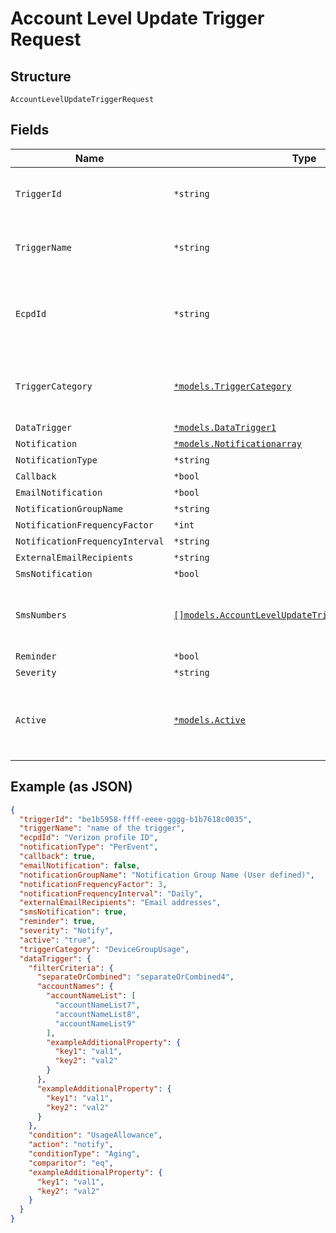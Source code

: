 
# Account Level Update Trigger Request

## Structure

`AccountLevelUpdateTriggerRequest`

## Fields

| Name | Type | Tags | Description |
|  --- | --- | --- | --- |
| `TriggerId` | `*string` | Optional | The system assigned UUID of the trigger |
| `TriggerName` | `*string` | Optional | The user defined name of the trigger |
| `EcpdId` | `*string` | Optional | The Enterprise Customer Profile Database ID |
| `TriggerCategory` | [`*models.TriggerCategory`](../../doc/models/trigger-category.md) | Optional | The type of trigger being created or modified |
| `DataTrigger` | [`*models.DataTrigger1`](../../doc/models/data-trigger-1.md) | Optional | - |
| `Notification` | [`*models.Notificationarray`](../../doc/models/notificationarray.md) | Optional | - |
| `NotificationType` | `*string` | Optional | - |
| `Callback` | `*bool` | Optional | - |
| `EmailNotification` | `*bool` | Optional | - |
| `NotificationGroupName` | `*string` | Optional | - |
| `NotificationFrequencyFactor` | `*int` | Optional | - |
| `NotificationFrequencyInterval` | `*string` | Optional | - |
| `ExternalEmailRecipients` | `*string` | Optional | - |
| `SmsNotification` | `*bool` | Optional | - |
| `SmsNumbers` | [`[]models.AccountLevelUpdateTriggerRequestSmsNumbers`](../../doc/models/containers/account-level-update-trigger-request-sms-numbers.md) | Optional | This is Array of a container for any-of cases. |
| `Reminder` | `*bool` | Optional | - |
| `Severity` | `*string` | Optional | - |
| `Active` | [`*models.Active`](../../doc/models/active.md) | Optional | A flag to indicate of the trigger is active, true, or not, false |

## Example (as JSON)

```json
{
  "triggerId": "be1b5958-ffff-eeee-gggg-b1b7618c0035",
  "triggerName": "name of the trigger",
  "ecpdId": "Verizon profile ID",
  "notificationType": "PerEvent",
  "callback": true,
  "emailNotification": false,
  "notificationGroupName": "Notification Group Name (User defined)",
  "notificationFrequencyFactor": 3,
  "notificationFrequencyInterval": "Daily",
  "externalEmailRecipients": "Email addresses",
  "smsNotification": true,
  "reminder": true,
  "severity": "Notify",
  "active": "true",
  "triggerCategory": "DeviceGroupUsage",
  "dataTrigger": {
    "filterCriteria": {
      "separateOrCombined": "separateOrCombined4",
      "accountNames": {
        "accountNameList": [
          "accountNameList7",
          "accountNameList8",
          "accountNameList9"
        ],
        "exampleAdditionalProperty": {
          "key1": "val1",
          "key2": "val2"
        }
      },
      "exampleAdditionalProperty": {
        "key1": "val1",
        "key2": "val2"
      }
    },
    "condition": "UsageAllowance",
    "action": "notify",
    "conditionType": "Aging",
    "comparitor": "eq",
    "exampleAdditionalProperty": {
      "key1": "val1",
      "key2": "val2"
    }
  }
}
```

